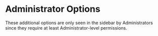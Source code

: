 # Administrator Options

These additional options are only seen in the sidebar by Administrators since they require at least Administrator-level permissions.